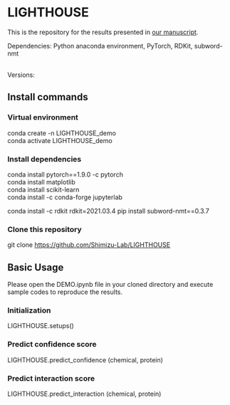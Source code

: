 # LIGHTHOUSE
This is the repository for the results presented in <a href='https://www.biorxiv.org/content/10.1101/2021.09.25.461785v1.full'>our manuscript</a>. 

Dependencies:
Python anaconda environment, PyTorch, RDKit, subword-nmt<br><br>

Versions:
## Install commands
### Virtual environment
conda create -n LIGHTHOUSE_demo<br>
conda activate LIGHTHOUSE_demo
### Install dependencies
conda install pytorch==1.9.0 -c pytorch<br>
conda install matplotlib<br>
conda install scikit-learn<br>
conda install -c conda-forge jupyterlab

conda install -c rdkit rdkit=2021.03.4
pip install subword-nmt==0.3.7
### Clone this repository
git clone https://github.com/Shimizu-Lab/LIGHTHOUSE
## Basic Usage
Please open the DEMO.ipynb file in your cloned directory and execute sample codes to reproduce the results.
### Initialization
LIGHTHOUSE.setups()
### Predict confidence score
LIGHTHOUSE.predict_confidence (chemical, protein)
### Predict interaction score
LIGHTHOUSE.predict_interaction (chemical, protein)
